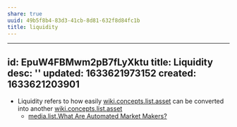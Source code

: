 ```yaml
---
share: true
uuid: 49b5f8b4-83d3-41cb-8d81-632f8d84fc1b
title: liquidity
---
```

---
id: EpuW4FBMwm2pB7fLyXktu
title: Liquidity
desc: ''
updated: 1633621973152
created: 1633621203901
---

* Liquidity refers to how easily [wiki.concepts.list.asset](/undefined) can be converted into another [wiki.concepts.list.asset](/undefined)
  * [media.list.What Are Automated Market Makers?](/undefined)
